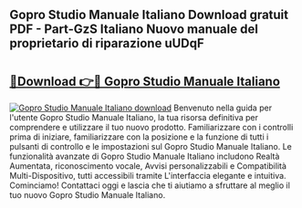 ## Gopro Studio Manuale Italiano Download gratuit PDF - Part-GzS Italiano Nuovo manuale del proprietario di riparazione uUDqF

# <h2><a href="http://dfebtrf.blite.top/?on=Gopro+Studio+Manuale+Italiano">🔗Download 👉🔴 Gopro Studio Manuale Italiano</a></h2>

[![Gopro Studio Manuale Italiano download](https://i.imgur.com/lujVjoI.png)](http://dfebtrf.blite.top/?on=Gopro+Studio+Manuale+Italiano)
Benvenuto nella guida per l'utente Gopro Studio Manuale Italiano, la tua risorsa definitiva per comprendere e utilizzare il tuo nuovo prodotto. Familiarizzare con i controlli prima di iniziare, familiarizzare con la posizione e la funzione di tutti i pulsanti di controllo e le impostazioni sul Gopro Studio Manuale Italiano. Le funzionalità avanzate di Gopro Studio Manuale Italiano includono Realtà Aumentata, riconoscimento vocale, Avvisi personalizzabili e Compatibilità Multi-Dispositivo, tutti accessibili tramite L'interfaccia elegante e intuitiva. Cominciamo! Contattaci oggi e lascia che ti aiutiamo a sfruttare al meglio il tuo nuovo Gopro Studio Manuale Italiano.
